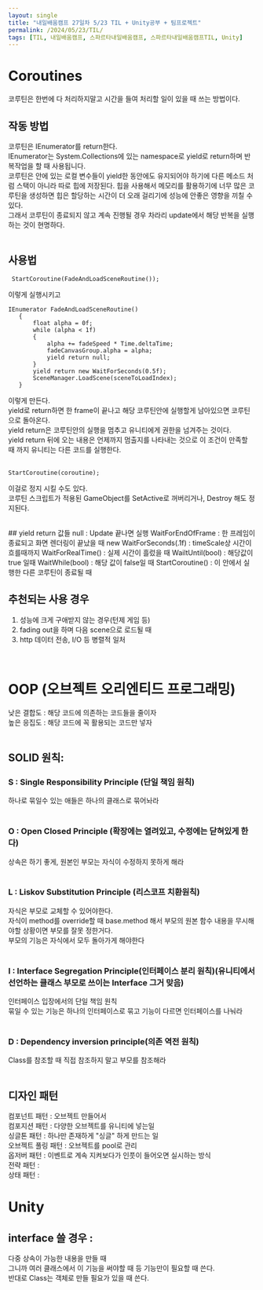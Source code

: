 ```yaml
---
layout: single
title: "내일배움캠프 27일차 5/23 TIL + Unity공부 + 팀프로젝트"
permalink: /2024/05/23/TIL/
tags: [TIL, 내일배움캠프, 스파르타내일배움캠프, 스파르타내일배움캠프TIL, Unity]
---
```


# Coroutines
코루틴은 한번에 다 처리하지말고 시간을 들여 처리할 일이 있을 때 쓰는 방법이다.  

## 작동 방법
코루틴은 IEnumerator를 return한다.  
IEnumerator는 System.Collections에 있는 namespace로 yield로 return하며 반복작업을 할 때 사용됩니다.   
코루틴은 안에 있는 로컬 변수들이 yield한 동안에도 유지되어야 하기에 다른 메소드 처럼 스택이 아니라 따로 힙에 저장된다.
힙을 사용해서 메모리를 활용하기에 너무 많은 코루틴을 생성하면 힙은 할당하는 시간이 더 오래 걸리기에 성능에 안좋은 영향을 끼칠 수 있다.   
그래서 코루틴이 종료되지 않고 계속 진행될 경우 차라리 update에서 해당 반복을 실행하는 것이 현명하다.  
<br>

## 사용법
```
 StartCoroutine(FadeAndLoadSceneRoutine());
```
이렇게 실행시키고   

```
IEnumerator FadeAndLoadSceneRoutine()
   {
       float alpha = 0f;
       while (alpha < 1f)
       {
           alpha += fadeSpeed * Time.deltaTime;
           fadeCanvasGroup.alpha = alpha;
           yield return null;
       }
       yield return new WaitForSeconds(0.5f);
       SceneManager.LoadScene(sceneToLoadIndex);
   }
```
이렇게 만든다.   
yield로 return하면 한 frame이 끝나고 해당 코루틴안에 실행할게 남아있으면 코루틴으로 돌아온다.  
yield return은 코루틴안의 실행을 멈추고 유니티에게 권한을 넘겨주는 것이다.  
yield return 뒤에 오는 내용은 언제까지 멈출지를 나타내는 것으로 이 조건이 만족할 때 까지 유니티는 다른 코드를 실행한다.  
<br>
```
StartCoroutine(coroutine);
```
이걸로 정지 시킬 수도 있다.   
코루틴 스크립트가 적용된 GameObject를 SetActive로 꺼버리거나, Destroy 해도 정지된다.  

<br>
## yield return 값들
null : Update 끝나면 실행
WaitForEndOfFrame : 한 프레임이 종료되고 화면 렌더링이 끝났을 때
new WaitForSeconds(.1f) : timeScale상 시간이 흐를때까지
WaitForRealTime() : 실제 시간이 흘렀을 때
WailtUntil(bool) : 해당값이 true 일때
WaitWhile(bool) : 해당 값이 false일 때
StartCoroutine() : 이 안에서 실행한 다른 코루틴이 종료될 때

## 추천되는 사용 경우  
1. 성능에 크게 구애받지 않는 경우(턴제 게임 등)  
2. fading out을 하며 다음 scene으로 로드될 때  
3. http 데이터 전송, I/O 등 병렬적 일처  
<br>

# OOP (오브젝트 오리엔티드 프로그래밍)
낮은 결합도 : 해당 코드에 의존하는 코드들을 줄이자  
높은 응집도 : 해당 코드에 꼭 활용되는 코드만 넣자  
<br>

## SOLID 원칙:  

### S : Single Responsibility Principle (단일 책임 원칙)  
하나로 묶일수 있는 애들은 하나의 클래스로 묶어놔라  
<br>

### O : Open Closed Principle (확장에는 열려있고, 수정에는 닫혀있게 한다)
상속은 하기 좋게, 원본인 부모는 자식이 수정하지 못하게 해라  
<br>

### L : Liskov Substitution Principle (리스코프 치환원칙)
자식은 부모로 교체할 수 있어야한다.  
자식이 method를 override할 때 base.method 해서 부모의 원본 함수 내용을 무시해야할 상황이면 부모를 잘못 정한거다.  
부모의 기능은 자식에서 모두 돌아가게 해야한다  
<br>

### I : Interface Segregation Principle(인터페이스 분리 원칙)(유니티에서 선언하는 클래스 부모로 쓰이는 Interface 그거 맞음)  
인터페이스 입장에서의 단일 책임 원칙  
묶일 수 있는 기능은 하나의 인터페이스로 묶고 기능이 다르면 인터페이스를 나눠라    
<br>

### D : Dependency inversion principle(의존 역전 원칙)  
Class를 참조할 때 직접 참조하지 말고 부모를 참조해라  
<br>

## 디자인 패턴
컴포넌트 패턴 : 오브젝트 만들어서  
컴포지션 패턴 : 다양한 오브젝트를 유니티에 넣는일  
싱글톤 패턴 : 하나만 존재하게 "싱글" 하게 만드는 일  
오브젝트 풀링 패턴 : 오브젝트를 pool로 관리  
옵저버 패턴 : 이벤트로 계속 지켜보다가 인풋이 들어오면 실시하는 방식  
전략 패턴 :  
상태 패턴 :  

# Unity
## interface 쓸 경우 : 
다중 상속이 가능한 내용을 만들 때  
그니까 여러 클래스에서 이 기능을 써야할 때 등 기능만이 필요할 때 쓴다.  
반대로 Class는 객체로 만들 필요가 있을 때 쓴다.  

